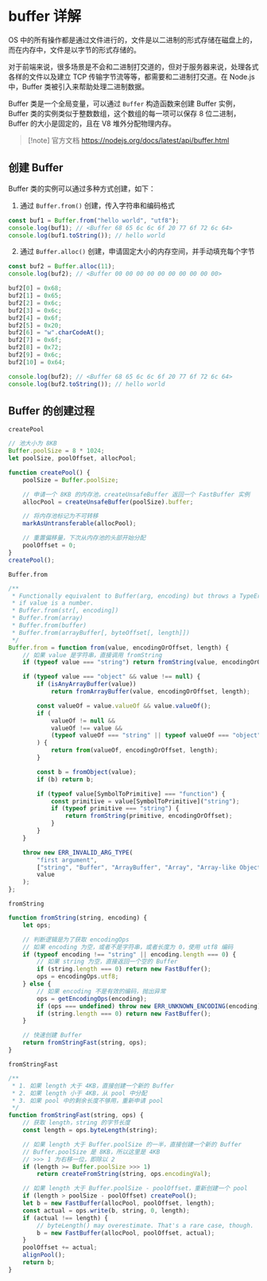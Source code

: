 # buffer 详解

OS 中的所有操作都是通过文件进行的，文件是以二进制的形式存储在磁盘上的，而在内存中，文件是以字节的形式存储的。

对于前端来说，很多场景是不会和二进制打交道的，但对于服务器来说，处理各式各样的文件以及建立 TCP 传输字节流等等，都需要和二进制打交道。在 Node.js 中，Buffer 类被引入来帮助处理二进制数据。

Buffer 类是一个全局变量，可以通过 `Buffer` 构造函数来创建 Buffer 实例，Buffer 类的实例类似于整数数组，这个数组的每一项可以保存 8 位二进制，Buffer 的大小是固定的，且在 V8 堆外分配物理内存。

> [!note] 官方文档
> https://nodejs.org/docs/latest/api/buffer.html

## 创建 Buffer

Buffer 类的实例可以通过多种方式创建，如下：

1. 通过 `Buffer.from()` 创建，传入字符串和编码格式

```javascript
const buf1 = Buffer.from("hello world", "utf8");
console.log(buf1); // <Buffer 68 65 6c 6c 6f 20 77 6f 72 6c 64>
console.log(buf1.toString()); // hello world
```

2. 通过 `Buffer.alloc()` 创建，申请固定大小的内存空间，并手动填充每个字节

```javascript
const buf2 = Buffer.alloc(11);
console.log(buf2); // <Buffer 00 00 00 00 00 00 00 00 00 00>

buf2[0] = 0x68;
buf2[1] = 0x65;
buf2[2] = 0x6c;
buf2[3] = 0x6c;
buf2[4] = 0x6f;
buf2[5] = 0x20;
buf2[6] = "w".charCodeAt();
buf2[7] = 0x6f;
buf2[8] = 0x72;
buf2[9] = 0x6c;
buf2[10] = 0x64;

console.log(buf2); // <Buffer 68 65 6c 6c 6f 20 77 6f 72 6c 64>
console.log(buf2.toString()); // hello world
```

## Buffer 的创建过程

`createPool`

```javascript
// 池大小为 8KB
Buffer.poolSize = 8 * 1024;
let poolSize, poolOffset, allocPool;

function createPool() {
    poolSize = Buffer.poolSize;

    // 申请一个 8KB 的内存池，createUnsafeBuffer 返回一个 FastBuffer 实例
    allocPool = createUnsafeBuffer(poolSize).buffer;

    // 将内存池标记为不可转移
    markAsUntransferable(allocPool);

    // 重置偏移量，下次从内存池的头部开始分配
    poolOffset = 0;
}
createPool();
```

`Buffer.from`

```javascript
/**
 * Functionally equivalent to Buffer(arg, encoding) but throws a TypeError
 * if value is a number.
 * Buffer.from(str[, encoding])
 * Buffer.from(array)
 * Buffer.from(buffer)
 * Buffer.from(arrayBuffer[, byteOffset[, length]])
 */
Buffer.from = function from(value, encodingOrOffset, length) {
    // 如果 value 是字符串，直接调用 fromString
    if (typeof value === "string") return fromString(value, encodingOrOffset);

    if (typeof value === "object" && value !== null) {
        if (isAnyArrayBuffer(value))
            return fromArrayBuffer(value, encodingOrOffset, length);

        const valueOf = value.valueOf && value.valueOf();
        if (
            valueOf != null &&
            valueOf !== value &&
            (typeof valueOf === "string" || typeof valueOf === "object")
        ) {
            return from(valueOf, encodingOrOffset, length);
        }

        const b = fromObject(value);
        if (b) return b;

        if (typeof value[SymbolToPrimitive] === "function") {
            const primitive = value[SymbolToPrimitive]("string");
            if (typeof primitive === "string") {
                return fromString(primitive, encodingOrOffset);
            }
        }
    }

    throw new ERR_INVALID_ARG_TYPE(
        "first argument",
        ["string", "Buffer", "ArrayBuffer", "Array", "Array-like Object"],
        value
    );
};
```

`fromString`

```javascript
function fromString(string, encoding) {
    let ops;

    // 判断逻辑是为了获取 encodingOps
    // 如果 encoding 为空，或者不是字符串，或者长度为 0，使用 utf8 编码
    if (typeof encoding !== "string" || encoding.length === 0) {
        // 如果 string 为空，直接返回一个空的 Buffer
        if (string.length === 0) return new FastBuffer();
        ops = encodingOps.utf8;
    } else {
        // 如果 encoding 不是有效的编码，抛出异常
        ops = getEncodingOps(encoding);
        if (ops === undefined) throw new ERR_UNKNOWN_ENCODING(encoding);
        if (string.length === 0) return new FastBuffer();
    }

    // 快速创建 Buffer
    return fromStringFast(string, ops);
}
```

`fromStringFast`

```javascript
/**
 * 1. 如果 length 大于 4KB，直接创建一个新的 Buffer
 * 2. 如果 length 小于 4KB，从 pool 中分配
 * 3. 如果 pool 中的剩余长度不够用，重新申请 pool
 */
function fromStringFast(string, ops) {
    // 获取 length，string 的字节长度
    const length = ops.byteLength(string);

    // 如果 length 大于 Buffer.poolSize 的一半，直接创建一个新的 Buffer
    // Buffer.poolSize 是 8KB，所以这里是 4KB
    // >>> 1 为右移一位，即除以 2
    if (length >= Buffer.poolSize >>> 1)
        return createFromString(string, ops.encodingVal);

    // 如果 length 大于 Buffer.poolSize - poolOffset，重新创建一个 pool
    if (length > poolSize - poolOffset) createPool();
    let b = new FastBuffer(allocPool, poolOffset, length);
    const actual = ops.write(b, string, 0, length);
    if (actual !== length) {
        // byteLength() may overestimate. That's a rare case, though.
        b = new FastBuffer(allocPool, poolOffset, actual);
    }
    poolOffset += actual;
    alignPool();
    return b;
}
```
